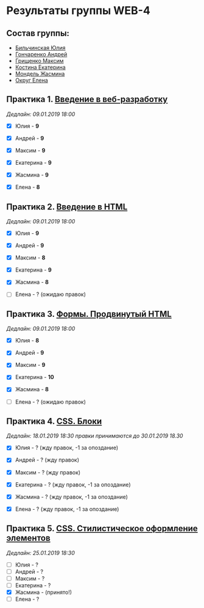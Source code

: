 # Результаты группы WEB-4

## Состав группы:

* [Бильчинская Юлия](https://github.com/AdukarIT/BilchinskayaYV)
* [Гончаренко Андрей](https://github.com/AdukarIT/GoncharenkoAS)
* [Грищенко Максим](https://github.com/AdukarIT/GrishchenkoMY)
* [Костина Екатерина](https://github.com/AdukarIT/KostinaEM)
* [Мондель Жасмина](https://github.com/AdukarIT/MondelJA)
* [Округ Елена](https://github.com/AdukarIT/OkrugEV)


## Практика 1. [Введение в веб-разработку](task1.pdf)

*Дедлайн: 09.01.2019 18:00*

- [x] Юлия - **9**
- [x] Андрей - **9**
- [x] Максим - **9**
- [x] Екатерина - **9**
- [x] Жасмина - **9**
- [x] Елена - **8**


## Практика 2. [Введение в HTML](HTML-bases.md)

*Дедлайн: 09.01.2019 18:00*

- [x] Юлия - **9**
- [x] Андрей - **9**
- [x] Максим - **8**
- [x] Екатерина - **9**
- [x] Жасмина - **8**
- [ ] Елена - ? (ожидаю правок)


## Практика 3. [Формы. Продвинутый HTML](HTML-advance.md)

*Дедлайн: 09.01.2019 18:00*

- [x] Юлия - **8**
- [x] Андрей - **9**
- [x] Максим - **9**
- [x] Екатерина - **10**
- [x] Жасмина - **8**
- [ ] Елена - ? (ожидаю правок)


## Практика 4. [CSS. Блоки](CSS-blocks.md)

*Дедлайн: 18.01.2019 18:30*
*правки принимаются до 30.01.2019 18.30*

- [x] Юлия - ? (жду правок, -1 за опоздание)
- [x] Андрей - ? (жду правок)
- [x] Максим - ? (жду правок)
- [x] Екатерина - ? (жду правок, -1 за опоздание)
- [x] Жасмина - ? (жду правок, -1 за опоздание)
- [x] Елена - ? (жду правок, -1 за опоздание)


## Практика 5. [CSS. Стилистическое оформление элементов](CSS-styles.md)

*Дедлайн: 25.01.2019 18:30*

- [ ] Юлия - ?
- [ ] Андрей - ?
- [ ] Максим - ?
- [ ] Екатерина - ?
- [x] Жасмина - (принято!)
- [ ] Елена - ?